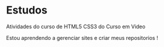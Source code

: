 # Estudos
 Atividades do curso de HTML5 CSS3 do Curso em Video

 Estou aprendendo a gerenciar sites e criar meus repositorios
 !
